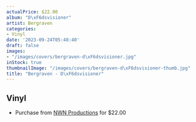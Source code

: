 ```yaml
---
actualPrice: $22.00
album: "D\xF6dsvisioner"
artist: Bergraven
categories:
- Vinyl
date: '2023-09-24T05:48:40'
draft: false
images:
- "/images/covers/bergraven-d\xF6dsvisioner.jpg"
inStock: true
thumbnailImage: "/images/covers/bergraven-d\xF6dsvisioner-thumb.jpg"
title: "Bergraven - D\xF6dsvisioner"
---
```


## Vinyl
* Purchase from [NWN Productions](http://shop.nwnprod.com/index.php?route=product/product&path=75&product_id=8863&sort=pd.name&order=ASC) for $22.00
